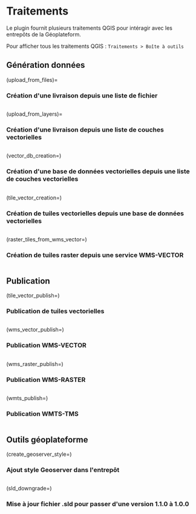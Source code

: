 # Traitements

Le plugin fournit plusieurs traitements QGIS pour intéragir avec les entrepôts de la Géoplateform.

Pour afficher tous les traitements QGIS : `Traitements > Boîte à outils`

## Génération données

(upload_from_files)=

### Création d'une livraison depuis une liste de fichier

```{include} ../../geoplateforme/resources/help/upload_from_files.md
```

(upload_from_layers)=

### Création d'une livraison depuis une liste de couches vectorielles

```{include} ../../geoplateforme/resources/help/upload_from_layers.md
```

(vector_db_creation=)

### Création d'une base de données vectorielles depuis une liste de couches vectorielles

```{include} ../../geoplateforme/resources/help/vector_db_creation.md
```

(tile_vector_creation=)

### Création de tuiles vectorielles depuis une base de données vectorielles

```{include} ../../geoplateforme/resources/help/tile_creation.md
```

(raster_tiles_from_wms_vector=)

### Création de tuiles raster depuis une service WMS-VECTOR

```{include} ../../geoplateforme/resources/help/raster_tiles_from_wms_vector.md
```

## Publication

(tile_vector_publish=)

### Publication de tuiles vectorielles

```{include} ../../geoplateforme/resources/help/vector_tile_publish.md
```

(wms_vector_publish=)

### Publication WMS-VECTOR

```{include} ../../geoplateforme/resources/help/wms_publish.md
```

(wms_raster_publish=)

### Publication WMS-RASTER

```{include} ../../geoplateforme/resources/help/wms_raster_publish.md
```

(wmts_publish=)

### Publication WMTS-TMS

```{include} ../../geoplateforme/resources/help/wmts_publish.md
```

## Outils géoplateforme

(create_geoserver_style=)

### Ajout style Geoserver dans l'entrepôt

```{include} ../../geoplateforme/resources/help/create_geoserver_style.md
```

(sld_downgrade=)

### Mise à jour fichier .sld pour passer d'une version 1.1.0 à 1.0.0

```{include} ../../geoplateforme/resources/help/sld_downgrade.md
```
